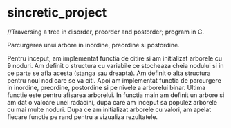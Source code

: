 # sincretic_project

//Traversing a tree in disorder, preorder and postorder; program in C.

Parcurgerea unui arbore in inordine, preordine si postordine.

Pentru inceput, am implementat functia de citire si am initializat arborele cu 9 noduri.
Am definit o structura cu variabile ce stocheaza cheia nodului si in ce parte se afla acesta (stanga sau dreapta). Am definit o alta structura pentru noul nod care se va citi. Apoi am implementat functia de parcurgere in inordine, preordine, postordine si pe nivele a arborelui binar. Ultima functie este pentru afisarea arborelui.
In functia main am definit un arbore si am dat o valoare unei radacini, dupa care am inceput sa populez arborele cu mai multe noduri. Dupa ce am initializat arborele cu valori, am apelat fiecare functie pe rand pentru a vizualiza rezultatele.
